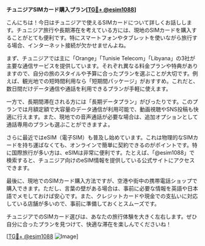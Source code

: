 **チュニジアSIMカード購入プラン[[TG💪+ @esim1088](https://t.me/s/esim1088)]**

こんにちは！今日はチュニジアで使えるSIMカードについて詳しくお話しします。チュニジア旅行や長期滞在を考えている方には、現地のSIMカードを購入することがとても便利です。特にスマートフォンやタブレットを使いながら旅行する場合、インターネット接続が欠かせませんよね。

まず、チュニジアでは主に「Orange」「Tunisie Telecom」「Libyana」の3社が主要な通信サービスを提供しています。それぞれ異なる料金プランや特典がありますので、自分の旅のスタイルや予算に合ったプランを選ぶことが大切です。例えば、観光地での短時間利用なら「短期間パッケージ」がおすすめ。これだと、数日間だけデータ通信や通話を利用できるプランが手軽に使えます。

一方で、長期間滞在される方には「長期データプラン」がぴったりです。このプランでは月額定額で大容量のデータ通信が利用可能で、動画視聴やSNS投稿も快適に行えます。また、現地での音声通話が必要な場合は、追加オプションとして通話専用のプランも選ぶことができますよ。

さらに最近ではeSIM（電子SIM）も普及し始めています。これは物理的なSIMカードを持ち運ばなくても、オンラインで簡単に契約できるのがポイントです。特に国際旅行が多い方は、eSIMは非常に便利です。たとえば、「@esim1088」で検索すると、チュニジア向けのeSIM情報を提供している公式サイトにアクセスできます。

最後に、現地でのSIMカード購入方法ですが、空港や街中の携帯電話ショップで購入できます。ただし、言葉の壁がある場合は、事前に必要な情報を英語や日本語でメモしておけば安心です。また、クレジットカードや現金での支払いに対応している店舗が多いので、事前に準備しておくとスムーズです。

チュニジアでのSIMカード選びは、あなたの旅行体験を大きく左右します。ぜひ自分に合ったプランを見つけて、快適な滞在を楽しんでくださいね！

[[TG💪+ @esim1088](https://t.me/s/esim1088) ![Image](https://i.postimg.cc/Y0z9fWf4/image.png)]